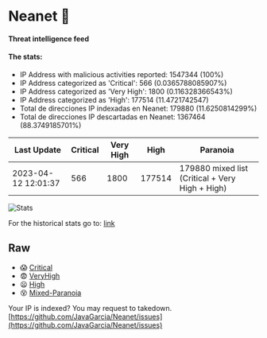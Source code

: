 # Neanet :hocho:
#### Threat intelligence feed
#### The stats:

- IP Address with malicious activities reported: 1547344 (100%)
- IP Address categorized as 'Critical':  566 (0.0365788085907%)
- IP Address categorized as 'Very High':  1800 (0.116328366543%)
- IP Address categorized as 'High':  177514 (11.4721742547)
- Total de direcciones IP indexadas en Neanet:  179880 (11.6250814299%)
- Total de direcciones IP descartadas en Neanet:  1367464 (88.3749185701%)

| Last Update | Critical | Very High | High | Paranoia |
| --- | --- | --- | --- | --- |
| 2023-04-12 12:01:37 | 566 | 1800 | 177514 | 179880 mixed list (Critical + Very High + High)|

![Stats](https://docs.google.com/spreadsheets/d/e/2PACX-1vSnaNMIXVabIpDJjufMlzH7poXnshF3mgd8Is1g9ytUEzVsP5my4Trn8f-xkoLLQ38xpL3HtmUexLo6/pubchart?oid=501124687&format=image)

For the historical stats go to: [link](/stats.csv)
## Raw
- :scream: [Critical](https://raw.githubusercontent.com/JavaGarcia/Neanet/master/blacklists/neanet_critical.txt)
- :fearful: [VeryHigh](https://raw.githubusercontent.com/JavaGarcia/Neanet/master/blacklists/neanet_veryHigh.txtt)
- :frowning: [High](https://raw.githubusercontent.com/JavaGarcia/Neanet/master/blacklists/neanet_high.txt)
- :dizzy_face: [Mixed-Paranoia](https://raw.githubusercontent.com/JavaGarcia/Neanet/master/blacklists/neanet_all.txt)


Your IP is indexed? You may request to takedown. [https://github.com/JavaGarcia/Neanet/issues](https://github.com/JavaGarcia/Neanet/issues)










































































































































































































































































































































































































































































































































































































































































































































































































































































































































































































































































































































































































































































































































































































































































































































































































































































































































































































































































































































































































































































































































































































































































































































































































































































































































































































































































































































































































































































































































































































































































































































































































































































































































































































































































































































































































































































































































































































































































































































































































































































































































































































































































































































































































































































































































































































































































































































































































































































































































































































































































































































































































































































































































































































































































































































































































































































































































































































































































































































































































































































































































































































































































































































































































































































































































































































































































































































































































































































































































































































































































































































































































































































































































































































































































































































































































































































































































































































































































































































































































































































































































































































































































































































































































































































































































































































































































































































































































































































































































































































































































































































































































































































































































































































































































































































































































































































































































































































































































































































































































































































































































































































































































































































































































































































































































































































































































































































































